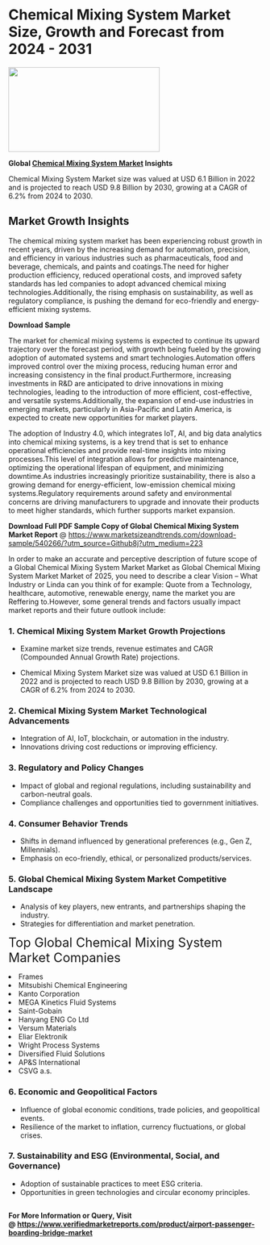 <H1>Chemical Mixing System Market Size, Growth and Forecast from 2024 - 2031</H1><img class="aligncenter size-medium wp-image-584254" src="https://thirdeyenews.in/wp-content/uploads/2024/09/Global-Market-Research-300x168.jpeg" alt="" width="300" height="168" /><p><strong>Global&nbsp;<a href="https://www.marketsizeandtrends.com/download-sample/540266/?utm_source=Github8j?utm_medium=223">Chemical Mixing System Market</a> Insights</strong></p><p>Chemical Mixing System Market size was valued at USD 6.1 Billion in 2022 and is projected to reach USD 9.8 Billion by 2030, growing at a CAGR of 6.2% from 2024 to 2030.</p><p><h2>Market Growth Insights</h2> <p>The chemical mixing system market has been experiencing robust growth in recent years, driven by the increasing demand for automation, precision, and efficiency in various industries such as pharmaceuticals, food and beverage, chemicals, and paints and coatings.The need for higher production efficiency, reduced operational costs, and improved safety standards has led companies to adopt advanced chemical mixing technologies.Additionally, the rising emphasis on sustainability, as well as regulatory compliance, is pushing the demand for eco-friendly and energy-efficient mixing systems.</p> <p><strong>Download Sample</strong></p> <p>The market for chemical mixing systems is expected to continue its upward trajectory over the forecast period, with growth being fueled by the growing adoption of automated systems and smart technologies.Automation offers improved control over the mixing process, reducing human error and increasing consistency in the final product.Furthermore, increasing investments in R&D are anticipated to drive innovations in mixing technologies, leading to the introduction of more efficient, cost-effective, and versatile systems.Additionally, the expansion of end-use industries in emerging markets, particularly in Asia-Pacific and Latin America, is expected to create new opportunities for market players.</p> <p>The adoption of Industry 4.0, which integrates IoT, AI, and big data analytics into chemical mixing systems, is a key trend that is set to enhance operational efficiencies and provide real-time insights into mixing processes.This level of integration allows for predictive maintenance, optimizing the operational lifespan of equipment, and minimizing downtime.As industries increasingly prioritize sustainability, there is also a growing demand for energy-efficient, low-emission chemical mixing systems.Regulatory requirements around safety and environmental concerns are driving manufacturers to upgrade and innovate their products to meet higher standards, which further supports market expansion.</p> <p><span class=""><strong>Download Full PDF Sample Copy of Global Chemical Mixing System Market Report</strong> @ <a href="https://www.marketsizeandtrends.com/download-sample/540266/?utm_source=Github8j?utm_medium=223" target="_blank">https://www.marketsizeandtrends.com/download-sample/540266/?utm_source=Github8j?utm_medium=223</a></span></p><p>In order to make an accurate and perceptive description of future scope of a Global&nbsp;Chemical Mixing System Market Market as Global&nbsp;Chemical Mixing System Market Market of 2025, you need to describe a clear Vision &ndash; What Industry or Linda can you think of for example: Quote from a Technology, healthcare, automotive, renewable energy, name the market you are Reffering to.However, some general trends and factors usually impact market reports and their future outlook include:</p><h3>1.&nbsp;<strong>Chemical Mixing System Market Growth Projections</strong></h3><ul><li>Examine market size trends, revenue estimates and CAGR (Compounded Annual Growth Rate) projections.</li><li><p>Chemical Mixing System Market size was valued at USD 6.1 Billion in 2022 and is projected to reach USD 9.8 Billion by 2030, growing at a CAGR of 6.2% from 2024 to 2030.</p></li></ul><h3>2.&nbsp;<strong>Chemical Mixing System Market Technological Advancements</strong></h3><ul><li>Integration of AI, IoT, blockchain, or automation in the industry.</li><li>Innovations driving cost reductions or improving efficiency.</li></ul><h3>3.&nbsp;<strong>Regulatory and Policy Changes</strong></h3><ul><li>Impact of global and regional regulations, including sustainability and carbon-neutral goals.</li><li>Compliance challenges and opportunities tied to government initiatives.</li></ul><h3>4.&nbsp;<strong>Consumer Behavior Trends</strong></h3><ul><li>Shifts in demand influenced by generational preferences (e.g., Gen Z, Millennials).</li><li>Emphasis on eco-friendly, ethical, or personalized products/services.</li></ul><h3>5.&nbsp;<strong>Global Chemical Mixing System Market Competitive Landscape</strong></h3><ul><li>Analysis of key players, new entrants, and partnerships shaping the industry.</li><li>Strategies for differentiation and market penetration.</li></ul><p data-pm-slice="1 1 []"><span style="color: inherit; font-family: inherit; font-size: 25px;">Top Global Chemical Mixing System Market Companies</span></p><div class="" data-test-id=""><p><li>Frames</li><li> Mitsubishi Chemical Engineering</li><li> Kanto Corporation</li><li> MEGA Kinetics Fluid Systems</li><li> Saint-Gobain</li><li> Hanyang ENG Co Ltd</li><li> Versum Materials</li><li> Eliar Elektronik</li><li> Wright Process Systems</li><li> Diversified Fluid Solutions</li><li> AP&S International</li><li> CSVG a.s.</li></p></div><h3>6.&nbsp;<strong>Economic and Geopolitical Factors</strong></h3><ul><li>Influence of global economic conditions, trade policies, and geopolitical events.</li><li>Resilience of the market to inflation, currency fluctuations, or global crises.</li></ul><h3>7.&nbsp;<strong>Sustainability and ESG (Environmental, Social, and Governance)</strong></h3><ul><li>Adoption of sustainable practices to meet ESG criteria.</li><li>Opportunities in green technologies and circular economy principles.</li></ul><h2><strong style="font-size: 14px;">For More Information or Query, Visit @&nbsp;</strong><a style="background-color: #ffffff; font-size: 14px;" href="https://www.marketsizeandtrends.com/report/chemical-mixing-system-market/" target="_blank">https://www.verifiedmarketreports.com/product/airport-passenger-boarding-bridge-market</a></h2>